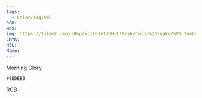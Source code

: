 ```yaml
---
tags:
  - Color/Tag/NTC
RGB:
Hex:
img: https://filedn.com/l0hpzxl1f01yT7GHxtF8cyk/Color%20Snake/SVG_Tumb%20Mass%20No%20Name/9EDEE0.svg
CMYK:
HSL:
Name:
---
```

Morning Glory
```palette
#9EDEE0
```
RGB
